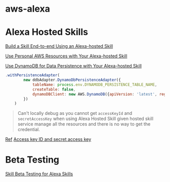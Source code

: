 # aws-alexa

# Alexa Hosted Skills

[Build a Skill End-to-end Using an Alexa-hosted Skill](https://developer.amazon.com/en-US/docs/alexa/hosted-skills/build-a-skill-end-to-end-using-an-alexa-hosted-skill.html)

[Use Personal AWS Resources with Your Alexa-hosted Skill](https://developer.amazon.com/en-US/docs/alexa/hosted-skills/alexa-hosted-skills-personal-aws.html)

[Use DynamoDB for Data Persistence with Your Alexa-hosted Skill](https://developer.amazon.com/en-US/docs/alexa/hosted-skills/alexa-hosted-skills-session-persistence.html)

```js
.withPersistenceAdapter(
        new ddbAdapter.DynamoDbPersistenceAdapter({
            tableName: process.env.DYNAMODB_PERSISTENCE_TABLE_NAME,
            createTable: false,
            dynamoDBClient: new AWS.DynamoDB({apiVersion: 'latest', region: process.env.DYNAMODB_PERSISTENCE_REGION})
        })
    )
```

> Can't locally debug as you cannot get `accessKeyId` and `secretAccessKey` when using Alexa Hosted Skill given hosted skill service manage all the resources and
> there is no way to get the credential.

[Ref](https://github.com/alexa/alexa-skills-kit-sdk-for-nodejs/issues/684)
[Access key ID and secret access key](https://docs.aws.amazon.com/cli/latest/userguide/cli-configure-quickstart.html#cli-configure-quickstart-creds)

# Beta Testing

[Skill Beta Testing for Alexa Skills](https://developer.amazon.com/en-US/docs/alexa/custom-skills/skills-beta-testing-for-alexa-skills.html#h2_create-test-for-skill)
